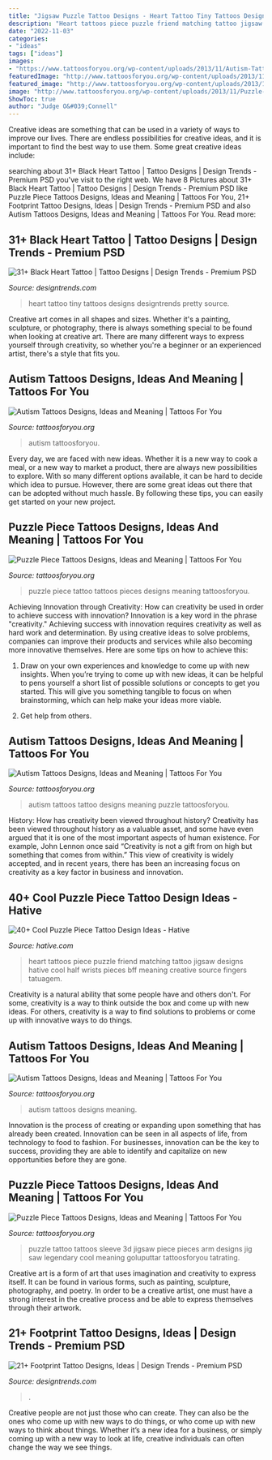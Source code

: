 ```yaml
---
title: "Jigsaw Puzzle Tattoo Designs - Heart Tattoo Tiny Tattoos Designs Designtrends Pretty Source"
description: "Heart tattoos piece puzzle friend matching tattoo jigsaw designs hative cool half wrists pieces bff meaning creative source fingers tatuagem"
date: "2022-11-03"
categories:
- "ideas"
tags: ["ideas"]
images:
- "https://www.tattoosforyou.org/wp-content/uploads/2013/11/Autism-Tattoos-Pictures.jpg"
featuredImage: "http://www.tattoosforyou.org/wp-content/uploads/2013/11/Puzzle-Pieces-Tattoos-768x1024.jpg"
featured_image: "http://www.tattoosforyou.org/wp-content/uploads/2013/11/Puzzle-Pieces-Tattoos-768x1024.jpg"
image: "http://www.tattoosforyou.org/wp-content/uploads/2013/11/Puzzle-Pieces-Tattoos-768x1024.jpg"
ShowToc: true
author: "Judge O&#039;Connell"
---
```



Creative ideas are something that can be used in a variety of ways to improve our lives. There are endless possibilities for creative ideas, and it is important to find the best way to use them. Some great creative ideas include:

	

		
searching about 31+ Black Heart Tattoo | Tattoo Designs | Design Trends - Premium PSD you've visit to the right web. We have 8 Pictures about 31+ Black Heart Tattoo | Tattoo Designs | Design Trends - Premium PSD like Puzzle Piece Tattoos Designs, Ideas and Meaning | Tattoos For You, 21+ Footprint Tattoo Designs, Ideas | Design Trends - Premium PSD and also Autism Tattoos Designs, Ideas and Meaning | Tattoos For You. Read more:
		
    
## 31+ Black Heart Tattoo | Tattoo Designs | Design Trends - Premium PSD

<img loading=lazy src="https://images.designtrends.com/wp-content/uploads/2016/03/25062320/Tiny-Heart-Tattoo.jpg" onerror="this.onerror=null;this.src='https://tse2.mm.bing.net/th?id=OIP.ZF_dhNSf7DA_uQxkr26ELgHaHa&amp;pid=15.1';" alt="31+ Black Heart Tattoo | Tattoo Designs | Design Trends - Premium PSD">

_Source: designtrends.com_

>heart tattoo tiny tattoos designs designtrends pretty source. 

	

Creative art comes in all shapes and sizes. Whether it's a painting, sculpture, or photography, there is always something special to be found when looking at creative art. There are many different ways to express yourself through creativity, so whether you're a beginner or an experienced artist, there's a style that fits you.

    
## Autism Tattoos Designs, Ideas And Meaning | Tattoos For You

<img loading=lazy src="https://www.tattoosforyou.org/wp-content/uploads/2013/11/Autism-Puzzle-Piece-Tattoos.jpg" onerror="this.onerror=null;this.src='https://tse2.mm.bing.net/th?id=OIP.FSbQfXVC7E9at4GASfkJGgHaJ4&amp;pid=15.1';" alt="Autism Tattoos Designs, Ideas and Meaning | Tattoos For You">

_Source: tattoosforyou.org_

>autism tattoosforyou. 

	

Every day, we are faced with new ideas. Whether it is a new way to cook a meal, or a new way to market a product, there are always new possibilities to explore. With so many different options available, it can be hard to decide which idea to pursue. However, there are some great ideas out there that can be adopted without much hassle. By following these tips, you can easily get started on your new project.

    
## Puzzle Piece Tattoos Designs, Ideas And Meaning | Tattoos For You

<img loading=lazy src="http://www.tattoosforyou.org/wp-content/uploads/2013/11/Puzzle-Pieces-Tattoo.jpg" onerror="this.onerror=null;this.src='https://tse2.mm.bing.net/th?id=OIP.W1LU6MHmCLCMoNzTzGGy0QHaJ4&amp;pid=15.1';" alt="Puzzle Piece Tattoos Designs, Ideas and Meaning | Tattoos For You">

_Source: tattoosforyou.org_

>puzzle piece tattoo tattoos pieces designs meaning tattoosforyou. 

	

Achieving Innovation through Creativity: How can creativity be used in order to achieve success with innovation?
Innovation is a key word in the phrase "creativity." Achieving success with innovation requires creativity as well as hard work and determination. By using creative ideas to solve problems, companies can improve their products and services while also becoming more innovative themselves. Here are some tips on how to achieve this: 
1. Draw on your own experiences and knowledge to come up with new insights. When you’re trying to come up with new ideas, it can be helpful to pens yourself a short list of possible solutions or concepts to get you started. This will give you something tangible to focus on when brainstorming, which can help make your ideas more viable. 

2. Get help from others.

    
## Autism Tattoos Designs, Ideas And Meaning | Tattoos For You

<img loading=lazy src="https://www.tattoosforyou.org/wp-content/uploads/2013/11/Autism-Tattoos-Pictures.jpg" onerror="this.onerror=null;this.src='https://tse3.mm.bing.net/th?id=OIP.aTyU3_fARxS4jyExHCG3MQHaJ4&amp;pid=15.1';" alt="Autism Tattoos Designs, Ideas and Meaning | Tattoos For You">

_Source: tattoosforyou.org_

>autism tattoos tattoo designs meaning puzzle tattoosforyou. 

	

History: How has creativity been viewed throughout history?
Creativity has been viewed throughout history as a valuable asset, and some have even argued that it is one of the most important aspects of human existence. For example, John Lennon once said “Creativity is not a gift from on high but something that comes from within.” This view of creativity is widely accepted, and in recent years, there has been an increasing focus on creativity as a key factor in business and innovation.

    
## 40+ Cool Puzzle Piece Tattoo Design Ideas - Hative

<img loading=lazy src="https://hative.com/wp-content/uploads/2014/03/puzzle-piece-tattoos/6-jigsaw-piece-heart-on-wrists.jpg" onerror="this.onerror=null;this.src='https://tse3.mm.bing.net/th?id=OIP.Bds5YWJiVHGdJjTsO1G81gHaF5&amp;pid=15.1';" alt="40+ Cool Puzzle Piece Tattoo Design Ideas - Hative">

_Source: hative.com_

>heart tattoos piece puzzle friend matching tattoo jigsaw designs hative cool half wrists pieces bff meaning creative source fingers tatuagem. 

	

Creativity is a natural ability that some people have and others don't. For some, creativity is a way to think outside the box and come up with new ideas. For others, creativity is a way to find solutions to problems or come up with innovative ways to do things.

    
## Autism Tattoos Designs, Ideas And Meaning | Tattoos For You

<img loading=lazy src="http://www.tattoosforyou.org/wp-content/uploads/2013/11/Autism-Tattoos-Images.png" onerror="this.onerror=null;this.src='https://tse4.mm.bing.net/th?id=OIP.0GJpHx_1mAh9WTX_mD9KhgHaJ4&amp;pid=15.1';" alt="Autism Tattoos Designs, Ideas and Meaning | Tattoos For You">

_Source: tattoosforyou.org_

>autism tattoos designs meaning. 

	

Innovation is the process of creating or expanding upon something that has already been created. Innovation can be seen in all aspects of life, from technology to food to fashion. For businesses, innovation can be the key to success, providing they are able to identify and capitalize on new opportunities before they are gone.

    
## Puzzle Piece Tattoos Designs, Ideas And Meaning | Tattoos For You

<img loading=lazy src="http://www.tattoosforyou.org/wp-content/uploads/2013/11/Puzzle-Pieces-Tattoos-768x1024.jpg" onerror="this.onerror=null;this.src='https://tse3.mm.bing.net/th?id=OIP.ja_o1iaH1J8_kpOi2lpZ7wHaJ4&amp;pid=15.1';" alt="Puzzle Piece Tattoos Designs, Ideas and Meaning | Tattoos For You">

_Source: tattoosforyou.org_

>puzzle tattoo tattoos sleeve 3d jigsaw piece pieces arm designs jig saw legendary cool meaning goluputtar tattoosforyou tatrating. 

	

Creative art is a form of art that uses imagination and creativity to express itself. It can be found in various forms, such as painting, sculpture, photography, and poetry. In order to be a creative artist, one must have a strong interest in the creative process and be able to express themselves through their artwork.

    
## 21+ Footprint Tattoo Designs, Ideas | Design Trends - Premium PSD

<img loading=lazy src="https://images.designtrends.com/wp-content/uploads/2016/06/30115225/Wolf-Paw-Print-Tattoo.jpg" onerror="this.onerror=null;this.src='https://tse1.mm.bing.net/th?id=OIP.nMLEUbh6Fkq463j69AOaPgHaHa&amp;pid=15.1';" alt="21+ Footprint Tattoo Designs, Ideas | Design Trends - Premium PSD">

_Source: designtrends.com_

>. 

	

Creative people are not just those who can create. They can also be the ones who come up with new ways to do things, or who come up with new ways to think about things. Whether it’s a new idea for a business, or simply coming up with a new way to look at life, creative individuals can often change the way we see things.

